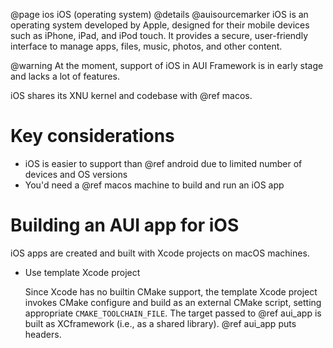 @page ios iOS (operating system)
@details
@auisourcemarker
iOS is an operating system developed by Apple, designed for their mobile devices such as iPhone, iPad, and iPod touch.
It provides a secure, user-friendly interface to manage apps, files, music, photos, and other content.

@warning
At the moment, support of iOS in AUI Framework is in early stage and lacks a lot of features.

iOS shares its XNU kernel and codebase with @ref macos.

# Key considerations

- iOS is easier to support than @ref android due to limited number of devices and OS versions
- You'd need a @ref macos machine to build and run an iOS app

# Building an AUI app for iOS

iOS apps are created and built with Xcode projects on macOS machines.

- Use template Xcode project
 
  Since Xcode has no builtin CMake support, the template Xcode project invokes CMake configure and build as an external
  CMake script, setting appropriate `CMAKE_TOOLCHAIN_FILE`. The target passed to @ref aui_app is built as XCframework
  (i.e., as a shared library). @ref aui_app puts headers.